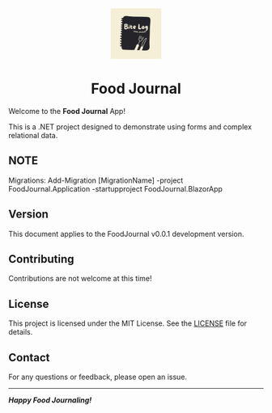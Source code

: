 <div align="center">
    <img src="./_resources/food-journal-logo.png" alt="logo" width="100px" />
    <h1>Food Journal</h1>
</div>

Welcome to the **Food Journal** App!

This is a .NET project designed to demonstrate using forms and complex relational data.

## NOTE

Migrations: Add-Migration [MigrationName] -project FoodJournal.Application -startupproject FoodJournal.BlazorApp

## Version

This document applies to the FoodJournal v0.0.1 development version.

## Contributing

Contributions are not welcome at this time!

## License

This project is licensed under the MIT License. See the [LICENSE](./LICENSE) file for details.

## Contact

For any questions or feedback, please open an issue.

---

**_Happy Food Journaling!_**